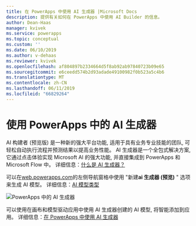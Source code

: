 ```yaml
---
title: 在 PowerApps 中使用 AI 生成器 |Microsoft Docs
description: 提供有关如何在 PowerApps 中使用 AI Builder 的信息。
author: Dean-Haas
manager: kvivek
ms.service: powerapps
ms.topic: conceptual
ms.custom: ''
ms.date: 06/10/2019
ms.author: v-dehaas
ms.reviewer: kvivek
ms.openlocfilehash: af804897b2334664d5f8ab92ab97840723b09e65
ms.sourcegitcommit: e6ceedd574b2d93adade49100982f0b523a5c4b6
ms.translationtype: MT
ms.contentlocale: zh-CN
ms.lasthandoff: 06/11/2019
ms.locfileid: "66829264"
---
```

# <a name="use-ai-builder-in-powerapps"></a>使用 PowerApps 中的 AI 生成器

AI 构建者 (预览版) 是一种新的强大平台功能, 适用于具有业务专业技能的团队, 可轻松自动执行流程并预测结果以提高业务性能。 AI 生成器是一个全包式解决方案, 它通过点击体验实现 Microsoft AI 的强大功能, 并直接集成到 PowerApps 和 Microsoft Flow 中。 详细信息：[什么是 AI 生成器？](/ai-builder/)

可以在[web.powerapps.com](https://web.powerapps.com)的左侧导航窗格中使用 "新建**ai 生成器 (预览)** " 选项来生成 AI 模型。 详细信息：[AI 模型类型](/ai-builder/model-types)

![PowerApps 中的 AI 生成器](media/ai-builder.png "PowerApps 中的 AI 生成器")

可以使用在画布和模型驱动应用中使用 AI 生成器创建的 AI 模型, 将智能添加到应用。 详细信息：[在 PowerApps 中使用 AI 生成器](/ai-builder/use-in-powerapps-overview)
